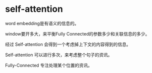 

# self-attention

word embedding是有语义的信息的。

window要开多大，来平衡Fully Connected的参数多少和关联信息的多少。

经过 Self-attention 会得到一个考虑掉上下文的内容得到的信息。

Self-attention 可以进行多次，来考虑整个句子的资讯。 

Fully-Connected 专注处理某个位置的资讯。